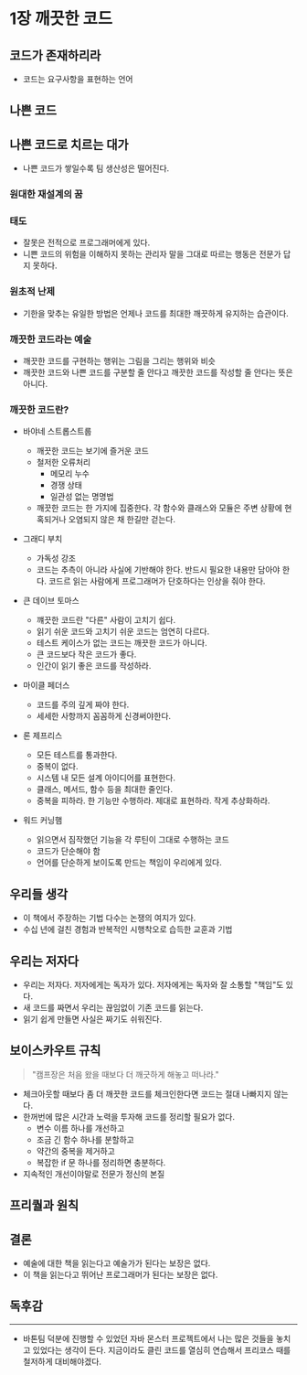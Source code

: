 # 1장 깨끗한 코드

## 코드가 존재하리라
- 코드는 요구사항을 표현하는 언어

## 나쁜 코드

## 나쁜 코드로 치르는 대가
- 나쁜 코드가 쌓일수록 팀 생산성은 떨어진다.

### 원대한 재설계의 꿈

### 태도
- 잘못은 전적으로 프로그래머에게 있다.
- 니쁜 코드의 위험을 이해하지 못하는 관리자 말을 그대로 따르는 행동은 전문가 답지 못하다.

### 원초적 난제
- 기한을 맞추는 유일한 방법은 언제나 코드를 최대한 깨끗하게 유지하는 습관이다.

### 깨끗한 코드라는 예술
- 깨끗한 코드를 구현하는 행위는 그림을 그리는 행위와 비슷
- 깨끗한 코드와 나쁜 코드를 구분할 줄 안다고 깨끗한 코드를 작성할 줄 안다는 뜻은 아니다.

### 깨끗한 코드란?

- 바야네 스트롭스트룹
  - 깨끗한 코드는 보기에 즐거운 코드
  - 철저한 오류처리
    - 메모리 누수
    - 경쟁 상태
    - 일관성 없는 명명법
  - 깨끗한 코드는 한 가지에 집중한다. 각 함수와 클래스와 모듈은 주변 상황에 현혹되거나 오염되지 않은 채 한길만 걷는다.


- 그래디 부치
  - 가독성 강조
  - 코드는 추측이 아니라 사실에 기반해야 한다. 반드시 필요한 내용만 담아야 한다. 코드르 읽는 사람에게 프로그래머가 단호하다는 인상을
줘야 한다.

- 큰 데이브 토마스
  - 꺠끗한 코드란 "다른" 사람이 고치기 쉽다.
  - 읽기 쉬운 코드와 고치기 쉬운 코드는 엄연히 다르다.
  - 테스트 케이스가 없는 코드는 깨끗한 코드가 아니다.
  - 큰 코드보다 작은 코드가 좋다.
  - 인간이 읽기 좋은 코드를 작성하라.

- 마이클 페더스
  - 코드를 주의 깊게 짜야 한다.
  - 세세한 사항까지 꼼꼼하게 신경써야한다.

- 론 제프리스
  - 모든 테스트를 통과한다.
  - 중복이 없다.
  - 시스템 내 모든 설계 아이디어를 표현한다.
  - 클래스, 메서드, 함수 등을 최대한 줄인다.
  - 중복을 피하라. 한 기능만 수행하라. 제대로 표현하라. 작게 추상화하라.

- 워드 커닝햄
  - 읽으면서 짐작했던 기능을 각 루틴이 그대로 수행하는 코드
  - 코드가 단순해야 함
  - 언어를 단순하게 보이도록 만드는 책임이 우리에게 있다.


## 우리들 생각
- 이 책에서 주장하는 기법 다수는 논쟁의 여지가 있다.
- 수십 년에 걸친 경험과 반복적인 시행착오로 습득한 교훈과 기법

## 우리는 저자다
- 우리는 저자다. 저자에게는 독자가 있다. 저자에게는 독자와 잘 소통할 "책임"도 있다.
- 새 코드를 짜면서 우리는 끊임없이 기존 코드를 읽는다.
- 읽기 쉽게 만들면 사실은 짜기도 쉬워진다.

## 보이스카우트 규칙
> "캠프장은 처음 왔을 때보다 더 깨긋하게 해놓고 떠나라."
- 체크아웃할 때보다 좀 더 깨끗한 코드를 체크인한다면 코드는 절대 나빠지지 않는다.
- 한꺼번에 많은 시간과 노력을 투자해 코드를 정리할 필요가 없다.
  - 변수 이름 하나를 개선하고
  - 조금 긴 함수 하나를 분할하고
  - 약간의 중복을 제거하고
  - 복잡한 if 문 하나를 정리하면 충분하다.
- 지속적인 개선이야말로 전문가 정신의 본질

## 프리퀄과 원칙

## 결론
- 예술에 대한 책을 읽는다고 예술가가 된다는 보장은 없다.
- 이 책을 읽는다고 뛰어난 프로그래머가 된다는 보장은 없다.


## 독후감

---
- 바톤팀 덕분에 진행할 수 있었던 자바 몬스터 프로젝트에서 나는 많은 것들을 놓치고 있었다는 생각이 든다. 지금이라도 클린 코드를 열심히 연습해서
프리코스 때를 철저하게 대비해야겠다.